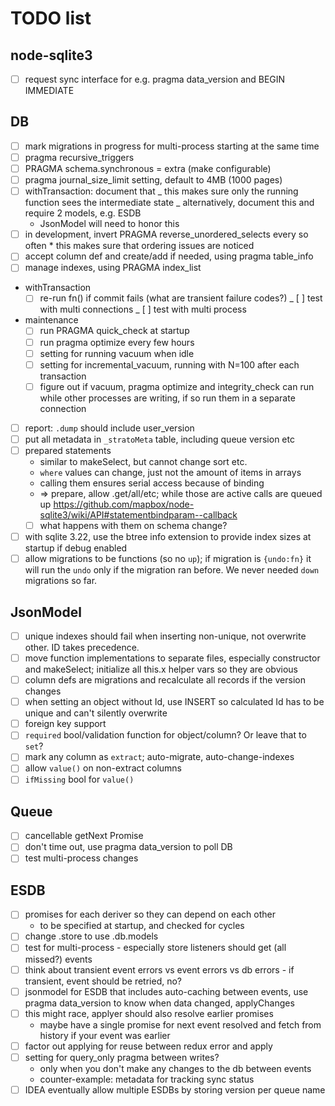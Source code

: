 # TODO list

## node-sqlite3

* [ ] request sync interface for e.g. pragma data_version and BEGIN IMMEDIATE

## DB

* [ ] mark migrations in progress for multi-process starting at the same time
* [ ] pragma recursive_triggers
* [ ] PRAGMA schema.synchronous = extra (make configurable)
* [ ] pragma journal_size_limit setting, default to 4MB (1000 pages)
* [ ] withTransaction: document that
      _ this makes sure only the running function sees the intermediate state
      _ alternatively, document this and require 2 models, e.g. ESDB
  * JsonModel will need to honor this
* [ ] in development, invert PRAGMA reverse_unordered_selects every so often \* this makes sure that ordering issues are noticed
* [ ] accept column def and create/add if needed, using pragma table_info
* [ ] manage indexes, using PRAGMA index_list
* withTransaction
  * [ ] re-run fn() if commit fails (what are transient failure codes?)
        _ [ ] test with multi connections
        _ [ ] test with multi process
* maintenance
  * [ ] run PRAGMA quick_check at startup
  * [ ] run pragma optimize every few hours
  * [ ] setting for running vacuum when idle
  * [ ] setting for incremental_vacuum, running with N=100 after each transaction
  * [ ] figure out if vacuum, pragma optimize and integrity_check can run while other processes are writing, if so run them in a separate connection
* [ ] report: `.dump` should include user_version
* [ ] put all metadata in `_stratoMeta` table, including queue version etc
* [ ] prepared statements
  * similar to makeSelect, but cannot change sort etc.
  * `where` values can change, just not the amount of items in arrays
  * calling them ensures serial access because of binding
  * => prepare, allow .get/all/etc; while those are active calls are queued up
    https://github.com/mapbox/node-sqlite3/wiki/API#statementbindparam--callback
  * [ ] what happens with them on schema change?
* [ ] with sqlite 3.22, use the btree info extension to provide index sizes at startup if debug enabled
* [ ] allow migrations to be functions (so no `up`); if migration is `{undo:fn}` it will run the `undo` only if the migration ran before. We never needed `down` migrations so far.

## JsonModel

* [ ] unique indexes should fail when inserting non-unique, not overwrite other. ID takes precedence.
* [ ] move function implementations to separate files, especially constructor and makeSelect; initialize all this.x helper vars so they are obvious
* [ ] column defs are migrations and recalculate all records if the version changes
* [ ] when setting an object without Id, use INSERT so calculated Id has to be unique and can't silently overwrite
* [ ] foreign key support
* [ ] `required` bool/validation function for object/column? Or leave that to `set`?
* [ ] mark any column as `extract`; auto-migrate, auto-change-indexes
* [ ] allow `value()` on non-extract columns
* [ ] `ifMissing` bool for `value()`

## Queue

* [ ] cancellable getNext Promise
* [ ] don't time out, use pragma data_version to poll DB
* [ ] test multi-process changes

## ESDB

* [ ] promises for each deriver so they can depend on each other
  * to be specified at startup, and checked for cycles
* [ ] change .store to use .db.models
* [ ] test for multi-process - especially store listeners should get (all missed?) events
* [ ] think about transient event errors vs event errors vs db errors - if transient, event should be retried, no?
* [ ] jsonmodel for ESDB that includes auto-caching between events, use pragma data_version to know when data changed, applyChanges
* [ ] this might race, applyer should also resolve earlier promises
  * maybe have a single promise for next event resolved and fetch from history if your event was earlier
* [ ] factor out applying for reuse between redux error and apply
* [ ] setting for query_only pragma between writes?
  * only when you don't make any changes to the db between events
  * counter-example: metadata for tracking sync status
* [ ] IDEA eventually allow multiple ESDBs by storing version per queue name
